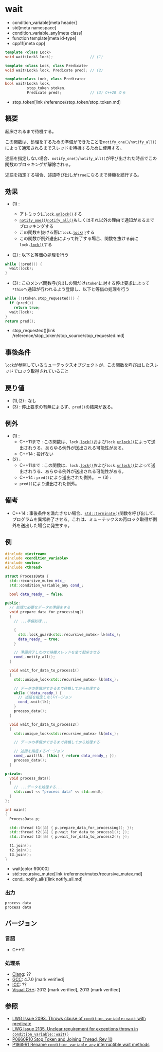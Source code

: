 # wait
* condition_variable[meta header]
* std[meta namespace]
* condition_variable_any[meta class]
* function template[meta id-type]
* cpp11[meta cpp]

```cpp
template <class Lock>
void wait(Lock& lock);                 // (1)

template <class Lock, class Predicate>
void wait(Lock& lock, Predicate pred); // (2)

template<class Lock, class Predicate>
bool wait(Lock& lock,
          stop_token stoken,
          Predicate pred);             // (3) C++20 から
```
* stop_token[link /reference/stop_token/stop_token.md]


## 概要
起床されるまで待機する。

この関数は、処理をするための準備ができたことを`notify_one()`/`notify_all()`によって通知されるまでスレッドを待機するために使用する。

述語を指定しない場合、`notify_one()`/`notify_all()`が呼び出された時点でこの関数のブロッキングが解除される。

述語を指定する場合、述語呼び出しが`true`になるまで待機を続行する。



## 効果
- (1) :
    - アトミックに`lock.`[`unlock()`](/reference/mutex/unique_lock/unlock.md)する
    - [`notify_one()`](notify_one.md)/[`notify_all()`](notify_all.md)もしくはそれ以外の理由で通知があるまでブロッキングする
    - この関数を抜ける際に`lock.`[`lock()`](/reference/mutex/unique_lock/lock.md)する
    - この関数が例外送出によって終了する場合、関数を抜ける前に`lock.`[`lock()`](/reference/mutex/unique_lock/lock.md)する


- (2) : 以下と等価の処理を行う

```cpp
while (!pred()) {
  wait(lock);
}
```

- (3) : このメンバ関数呼び出しの間だけ`stoken`に対する停止要求によって`*this`へ通知が行われるよう登録し、以下と等価の処理を行う

```cpp
while (!stoken.stop_requested()) {
  if (pred())
    return true;
  wait(lock);
}
return pred();
```
* stop_requested()[link /reference/stop_token/stop_source/stop_requested.md]


## 事後条件
`lock`が参照しているミューテックスオブジェクトが、この関数を呼び出したスレッドでロック取得されていること


## 戻り値
- (1),(2) : なし
- (3) : 停止要求の有無によらず、`pred()`の結果が返る。


## 例外
- (1) :
    - C++11まで : この関数は、`lock.`[`lock()`](/reference/mutex/unique_lock/lock.md)および`lock.`[`unlock()`](/reference/mutex/unique_lock/unlock.md)によって送出されうる、あらゆる例外が送出される可能性がある。
    - C++14 : 投げない
- (2) : 
    - C++11まで : この関数は、`lock.`[`lock()`](/reference/mutex/unique_lock/lock.md)および`lock.`[`unlock()`](/reference/mutex/unique_lock/unlock.md)によって送出されうる、あらゆる例外が送出される可能性がある。
    - C++14 : `pred()`により送出された例外。
－ (3) :
    - `pred()`により送出された例外。


## 備考
- C++14 : 事後条件を満たさない場合、[`std::terminate()`](/reference/exception/terminate.md)関数を呼び出して、プログラムを異常終了させる。これは、ミューテックスの再ロック取得が例外を送出した場合に発生する。


## 例
```cpp example
#include <iostream>
#include <condition_variable>
#include <mutex>
#include <thread>

struct ProcessData {
  std::recursive_mutex mtx_;
  std::condition_variable_any cond_;

  bool data_ready_ = false;

public:
  // 処理に必要なデータの準備をする
  void prepare_data_for_processing()
  {
    // ...準備処理...

    {
      std::lock_guard<std::recursive_mutex> lk(mtx_);
      data_ready_ = true;
    }

    // 準備完了したので待機スレッドを全て起床させる
    cond_.notify_all();
  }

  void wait_for_data_to_process1()
  {
    std::unique_lock<std::recursive_mutex> lk(mtx_);

    // データの準備ができるまで待機してから処理する
    while (!data_ready_) {
      // 述語を指定しないバージョン
      cond_.wait(lk);
    }
    process_data();
  }

  void wait_for_data_to_process2()
  {
    std::unique_lock<std::recursive_mutex> lk(mtx_);

    // データの準備ができるまで待機してから処理する

    // 述語を指定するバージョン
    cond_.wait(lk, [this] { return data_ready_; });
    process_data();
  }

private:
  void process_data()
  {
    // ...データを処理する...
    std::cout << "process data" << std::endl;
  }
};

int main()
{
  ProcessData p;

  std::thread t1([&] { p.prepare_data_for_processing(); });
  std::thread t2([&] { p.wait_for_data_to_process1(); });
  std::thread t3([&] { p.wait_for_data_to_process2(); });

  t1.join();
  t2.join();
  t3.join();
}
```
* wait[color ff0000]
* std::recursive_mutex[link /reference/mutex/recursive_mutex.md]
* cond_.notify_all()[link notify_all.md]

### 出力
```
process data
process data
```

## バージョン
### 言語
- C++11

### 処理系
- [Clang](/implementation.md#clang): ??
- [GCC](/implementation.md#gcc): 4.7.0 [mark verified]
- [ICC](/implementation.md#icc): ??
- [Visual C++](/implementation.md#visual_cpp): 2012 [mark verified], 2013 [mark verified]


## 参照
- [LWG Issue 2093. Throws clause of `condition_variable::wait` with predicate](http://www.open-std.org/jtc1/sc22/wg21/docs/lwg-defects.html#2093)
- [LWG Issue 2135. Unclear requirement for exceptions thrown in `condition_variable::wait()`](http://www.open-std.org/jtc1/sc22/wg21/docs/lwg-defects.html#2135)
- [P0660R10 Stop Token and Joining Thread, Rev 10](http://www.open-std.org/jtc1/sc22/wg21/docs/papers/2019/p0660r10.pdf)
- [P1869R1 Rename `condition_variable_any` interruptible wait methods](http://www.open-std.org/jtc1/sc22/wg21/docs/papers/2019/p1869r1.html)
